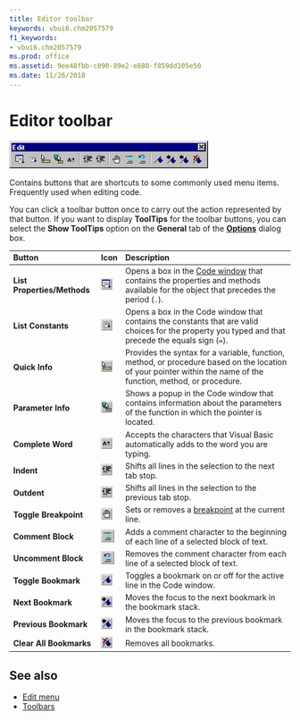 ```yaml
---
title: Editor toolbar
keywords: vbui6.chm2057579
f1_keywords:
- vbui6.chm2057579
ms.prod: office
ms.assetid: 9ee48fbb-c090-89e2-e880-f859dd105e50
ms.date: 11/26/2018
---
```



# Editor toolbar

![Editor toolbar](../../../images/ebarvbe_ZA01201600.gif)

Contains buttons that are shortcuts to some commonly used menu items. Frequently used when editing code.

You can click a toolbar button once to carry out the action represented by that button. If you want to display **ToolTips** for the toolbar buttons, you can select the **Show ToolTips** option on the **General** tab of the **[Options](options-dialog-box.md)** dialog box.

|Button|Icon|Description|
|:-----|:---|:----------|
|**List Properties/Methods**|![Toolbar buttons](../../../images/tbr_selm_ZA01201741.gif) |Opens a box in the [Code window](code-window.md) that contains the properties and methods available for the object that precedes the period (`.`).|
|**List Constants**|![List constants](../../../images/tbr_selc_ZA01201740.gif) |Opens a box in the Code window that contains the constants that are valid choices for the property you typed and that precede the equals sign (`=`).|
|**Quick Info**|![Quick info](../../../images/tbr_qtip_ZA01201732.gif)| Provides the syntax for a variable, function, method, or procedure based on the location of your pointer within the name of the function, method, or procedure.|
|**Parameter Info** |![Parameter info](../../../images/tbr_ptip_ZA01201731.gif) |Shows a popup in the Code window that contains information about the parameters of the function in which the pointer is located.|
|**Complete Word**|![Complete word](../../../images/tbr_cwrd_ZA01201695.gif) |Accepts the characters that Visual Basic automatically adds to the word you are typing.|
|**Indent** |![Indent](../../../images/tbr_inde_ZA01201711.gif) |Shifts all lines in the selection to the next tab stop.|
|**Outdent**|![Outdent](../../../images/tbr_outd_ZA01201721.gif)|Shifts all lines in the selection to the previous tab stop.|
|**Toggle Breakpoint**|![Toggle breakpoint](../../../images/tbr_bkpt_ZA01201681.gif) |Sets or removes a [breakpoint](../../Glossary/vbe-glossary.md#breakpoint) at the current line.|
|**Comment Block**|![Comment block](../../../images/tbr_comt_ZA01201691.gif) |Adds a comment character to the beginning of each line of a selected block of text.|
|**Uncomment Block**|![Uncomment block](../../../images/tbr_uncm_ZA01201761.gif)|Removes the comment character from each line of a selected block of text.|
|**Toggle Bookmark**|![Toggle bookmark](../../../images/tbr_tbmk_ZA01201753.gif) |Toggles a bookmark on or off for the active line in the Code window.|
|**Next Bookmark**|![Next bookmark](../../../images/tbr_nxtb_ZA01201717.gif)|Moves the focus to the next bookmark in the bookmark stack.|
|**Previous Bookmark**|![Previous bookmark](../../../images/tbr_prvb_ZA01201729.gif)|Moves the focus to the previous bookmark in the bookmark stack.|
|**Clear All Bookmarks**|![Clear all bookmarks](../../../images/tbr_clrb_ZA01201687.gif) |Removes all bookmarks.|


## See also

- [Edit menu](edit-menu.md)
- [Toolbars](../toolbars.md)